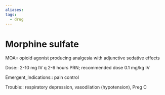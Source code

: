 ```yaml
---
aliases: 
tags:
  - drug
---
```

# Morphine sulfate

MOA:: opioid agonist producing analgesia with adjunctive sedative effects

Dose:: 2-10 mg IV q 2-6 hours PRN; recommended dose 0.1 mg/kg IV

Emergent_Indications:: pain control

Trouble:: respiratory depression, vasodilation (hypotension), Preg C